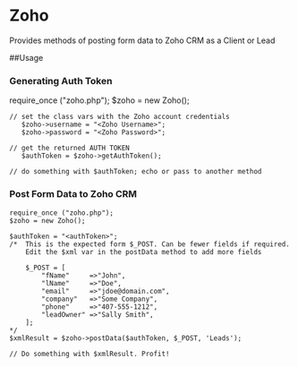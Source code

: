 # Zoho
Provides methods of posting form data to Zoho CRM as a Client or Lead

##Usage

### Generating Auth Token
  require_once ("zoho.php");
	$zoho = new Zoho();
	
	// set the class vars with the Zoho account credentials
	   $zoho->username = "<Zoho Username>";
	   $zoho->password = "<Zoho Password>";
	   	
	// get the returned AUTH TOKEN
	   $authToken = $zoho->getAuthToken();
	   		
	// do something with $authToken; echo or pass to another method
	
### Post Form Data to Zoho CRM
	require_once ("zoho.php");
	$zoho = new Zoho();
	
	$authToken = "<authToken>";
	/*	This is the expected form $_POST. Can be fewer fields if required. 
		Edit the $xml var in the postData method to add more fields
		
		$_POST = [
			"fName"		=>"John",
			"lName"		=>"Doe",
			"email"		=>"jdoe@domain.com",
			"company"	=>"Some Company",
			"phone"		=>"407-555-1212",
			"leadOwner"	=>"Sally Smith",
		];
	*/
	$xmlResult = $zoho->postData($authToken, $_POST, 'Leads');
	
	// Do something with $xmlResult. Profit!
